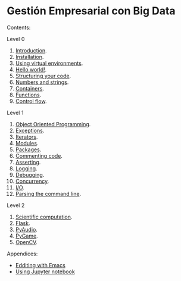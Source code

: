 # Gestión Empresarial con Big Data

Contents:

Level 0

1. [Introduction](00-intro.ipynb).
2. [Installation](01-installation.ipynb).
3. [Using virtual environments](02-virtual_environments.ipynb).
4. [Hello world!](03-hello_world.ipynb).
5. [Structuring your code](04-structuring_code.ipynb).
6. [Numbers and strings](05-numbers_and_strings.ipynb).
7. [Containers](06-containers.ipynb).
8. [Functions](08-functions.ipynb).
9. [Control flow](09-control_flow.ipynb).

Level 1

1. [Object Oriented Programming](10-OOP.ipynb).
2. [Exceptions](11-exceptions.ipynb).
3. [Iterators](12-iterators.ipynb).
4. [Modules](13-modules.ipynb).
5. [Packages](14-packages.ipynb).
6. [Commenting code](15-commenting_code.ipynb).
7. [Asserting](16-assertions.ipynb).
8. [Logging](17-logging.ipynb).
9. [Debugging](18-debugging.ipynb).
10. [Concurrency](19-concurrency.ipynb).
11. [I/O](20-IO.ipynb).
12. [Parsing the command line](21-parsing_command_line.ipynb).

Level 2

1. [Scientific computation](22-scientific_computation.ipynb).
2. [Flask](23-flask.ipynb).
3. [PyAudio](24-pyaudio.ipynb).
4. [PyGame](25-pygame.ipynb).
5. [OpenCV](26-OpenCV.ipynb).

Appendices:

* [Edditing with Emacs](A0-edditing_with_emacs.ipynb)
* [Using Jupyter notebook](A1-jupyter.ipynb)
